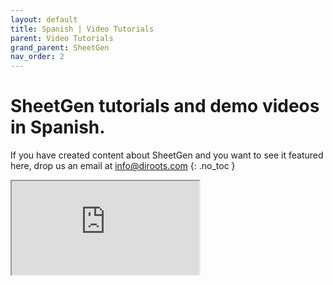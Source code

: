 ```yaml
---
layout: default
title: Spanish | Video Tutorials
parent: Video Tutorials
grand_parent: SheetGen
nav_order: 2
---
```


# SheetGen tutorials and demo videos in Spanish.
If you have created content about SheetGen and you want to see it featured here, drop us an email at info@diroots.com
{: .no_toc }

 <div class="di-iframe-container">
  <iframe
  title="SheetGen | C06-Diroots-SheetGen"
  class="di-responsive-iframe" 
  src="https://www.youtube.com/embed/Rdc_WISFTaE">
  </iframe>
</div>